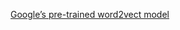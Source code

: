 [Google’s pre-trained word2vect model](https://drive.google.com/file/d/0B7XkCwpI5KDYNlNUTTlSS21pQmM)